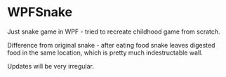 # WPFSnake

Just snake game in WPF - tried to recreate childhood game from scratch.

Difference from original snake - after eating food snake leaves digested food in the same location, which is pretty much indestructable wall.

Updates will be very irregular.

